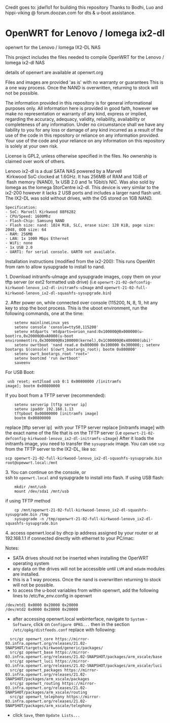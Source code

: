 Credit goes to: jdwl1o1 for building this repository
Thanks to Bodhi, Luo and hippi-viking @ forum.doozan.com for dts & u-boot assistance.

# OpenWRT for Lenovo / Iomega ix2-dl
openwrt for the Lenovo / Iomega IX2-DL NAS

This project includes the files needed to compile OpenWRT for the Lenovo / Iomega ix2-dl NAS

details of openwrt are available at openwrt.org  

Files and images are provided 'as is' with no warranty or guarantees
This is a one way process. Once the NAND is overwritten, returning to stock will not be possible.

The information provided in this repository is for general informational purposes only. 
All information here is provided in good faith, however we make no representation or warranty of any kind, 
express or implied, regarding the accuracy, adequacy, validity, reliability, availability or completeness 
of any information.
Under no circumstance shall we have any liability to you for any loss or damage of any kind incurred 
as a result of the use of the code in this repository or reliance on any information provided. 
Your use of the code and your reliance on any information on this repository is solely at your own risk.

License is GPL2, unless otherwise specified in the files. No ownership is claimed over work of others.


Lenovo ix2-dl is a dual SATA NAS powered by a Marvell
 Kirkwood SoC clocked at 1.6GHz. It has 256MB of RAM and 1GiB of
 flash memory (NAND), 1x USB 2.0 and 1x 1Gbit/s NIC. 
 Was also sold by Iomega as the Iomega StorCentre ix2-dl.
 This device is very similar to the ix2-200 however it lacks 2 USB ports and includes 
 a larger nand flash unit. The IX2-DL was sold without drives, with the OS stored on 1GB NAND.
```
Specification:
- SoC: Marvell Kirkwood 88F6282
- CPU/Speed: 1600Mhz
- Flash-Chip: Samsung NAND
- Flash size: nand: 1024 MiB, SLC, erase size: 128 KiB, page size: 2048, OOB size: 64
- RAM: 256MB
- LAN: 1x 1000 Mbps Ethernet
- WiFi: none
- 1x USB 2.0
- UART1: for serial console. UART0 not available.
```
Installation instructions (modified from the ix2-200): 
This runs OpenWrt from ram to allow sysupgrade to install to nand.

1. Download initramfs-uImage and sysupgrade images, copy them on your tftp server (or ext2 formatted usb drive)
(i.e `openwrt-21-02-defconfig-kirkwood-lenovo_ix2-dl-initramfs-uImage` and `openwrt-21-02-full-kirkwood-lenovo_ix2-dl-squashfs-sysupgrade.bin`)

2. After power on, while connected over console (115200, N, 8, 1), hit any key to stop the boot process. 
This is the uboot environment, run the following commands, one at the time:
```
    setenv mainlineLinux yes
    setenv console 'console=ttyS0,115200'
    setenv mtdparts 'mtdparts=orion_nand:0x100000@0x000000(u-boot)ro,0x20000@0xA0000(u-boot environment)ro,0x300000@0x100000(kernel),0x1C00000@0x400000(ubi)'
    setenv owrtboot 'nand read.e 0x800000 0x100000 0x300000;; setenv bootargs $(console) $(owrt_bootargs_root); bootm 0x800000'
    setenv owrt_bootargs_root 'root='
    setenv bootcmd 'run owrtboot'
    saveenv
```
For USB Boot:   
```
 usb reset; ext2load usb 0:1 0x00800000 /[initramfs image]; bootm 0x00800000
```
If you boot from a TFTP server (recommended):
```
    setenv serverip [tftp server ip]    
    setenv ipaddr 192.168.1.13
    tftpboot 0x00800000 [initramfs image]
    bootm 0x00800000
```
replace [tftp server ip]  with your TFTP server
replace [initramfs image] with the exact name of the file that is on the TFTP server (i.e `openwrt-21-02-defconfig-kirkwood-lenovo_ix2-dl-initramfs-uImage`)
After it loads the initramfs image, you need to transfer the `sysupgrade` image. You can use `scp` from the TFTP server to the IX2-DL, like so:
```
scp openwrt-21-02-full-kirkwood-lenovo_ix2-dl-squashfs-sysupgrade.bin root@opewwrt.local:/mnt
```
3. You can continue on the console, or ssh to `openwrt.local` and sysupgrade to install into flash.
If using USB flash:
```
    mkdir /mnt/usb
    mount /dev/sda1 /mnt/usb
```
if using TFTP method
```
    cp /mnt/openwrt-21-02-full-kirkwood-lenovo_ix2-dl-squashfs-sysupgrade.bin /tmp   
    sysupgrade -n /tmp/openwrt-21-02-full-kirkwood-lenovo_ix2-dl-squashfs-sysupgrade.bin
```
4. access openwrt.local by dhcp ip address assigned by your router or at 192.168.1.1 if connected directly with ethernet to your PC/mac:

Notes:
 - SATA drives should not be inserted when installing the OperWRT operating system
 - any data on the drives will not be accessible until `LVM` and `mdadm` modules are installed.
 - this is a 1 way process. Once the nand is overwritten returning to stock will not be possible.
 - to access the u-boot variables from within openwrt, add the following lines to /etc/fw_env.config in openwrt
```
/dev/mtd1 0x0000 0x20000 0x20000
/dev/mtd2 0x0000 0x20000 0x20000
```
- after accessing openwrt.local webinterface, navigate to `System` - `Software`, click on `Configure OPKG...`
  then in the section `/etc/opkg/distfeeds.conf` replace with following:
```
  src/gz openwrt_core https://mirror-03.infra.openwrt.org/releases/21.02-SNAPSHOT/targets/kirkwood/generic/packages/
  src/gz openwrt_base https://mirror-03.infra.openwrt.org/releases/21.02-SNAPSHOT/packages/arm_xscale/base
  src/gz openwrt_luci https://mirror-03.infra.openwrt.org/releases/21.02-SNAPSHOT/packages/arm_xscale/luci
  src/gz openwrt_packages https://mirror-03.infra.openwrt.org/releases/21.02-SNAPSHOT/packages/arm_xscale/packages
  src/gz openwrt_routing https://mirror-03.infra.openwrt.org/releases/21.02-SNAPSHOT/packages/arm_xscale/routing
  src/gz openwrt_telephony https://mirror-03.infra.openwrt.org/releases/21.02-SNAPSHOT/packages/arm_xscale/telephony
```
- click `Save`, then `Update Lists...`

